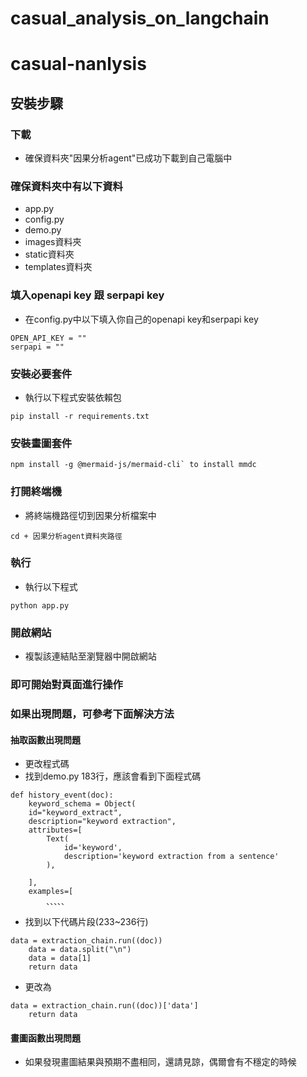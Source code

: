 # casual_analysis_on_langchain

# casual-nanlysis
## 安裝步驟
### 下載
- 確保資料夾"因果分析agent"已成功下載到自己電腦中

### 確保資料夾中有以下資料
- app.py
- config.py
- demo.py
- images資料夾
- static資料夾
- templates資料夾

### 填入openapi key 跟 serpapi key
- 在config.py中以下填入你自己的openapi key和serpapi key
```python=
OPEN_API_KEY = ""
serpapi = ""
```


### 安裝必要套件
- 執行以下程式安裝依賴包
```python=
pip install -r requirements.txt
```
### 安裝畫圖套件
```python=
npm install -g @mermaid-js/mermaid-cli` to install mmdc
```

### 打開終端機
- 將終端機路徑切到因果分析檔案中
```python=
cd + 因果分析agent資料夾路徑
```

### 執行
- 執行以下程式
```python=
python app.py
```

### 開啟網站
- 複製該連結貼至瀏覽器中開啟網站

### 即可開始對頁面進行操作



### 如果出現問題，可參考下面解決方法
#### 抽取函數出現問題
- 更改程式碼
- 找到demo.py 183行，應該會看到下面程式碼
```python=
def history_event(doc):
    keyword_schema = Object(
    id="keyword_extract",
    description="keyword extraction",
    attributes=[
        Text(
            id='keyword',
            description='keyword extraction from a sentence'
        ),
        
    ],
    examples=[
        、、、、、
```
- 找到以下代碼片段(233~236行)
```python=
data = extraction_chain.run((doc))
    data = data.split("\n")
    data = data[1]
    return data
```
- 更改為
```python=
data = extraction_chain.run((doc))['data']
    return data
```

#### 畫圖函數出現問題
- 如果發現畫圖結果與預期不盡相同，還請見諒，偶爾會有不穩定的時候
